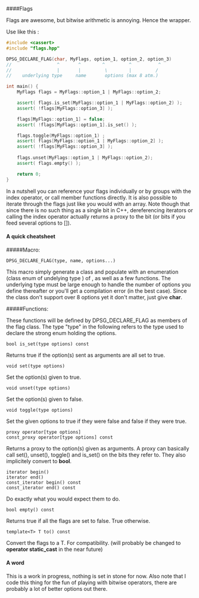 ####Flags

Flags are awesome, but bitwise arithmetic is annoying. Hence the wrapper. 

Use like this : 

~~~cpp
#include <cassert>
#include "flags.hpp"

DPSG_DECLARE_FLAG(char, MyFlags, option_1, option_2, option_3)
//                 ^       ^        ^         ^          ^
//                 |       |         \        |         /
//    underlying type     name       options (max 8 atm.)

int main() {
    MyFlags flags = MyFlags::option_1 | MyFlags::option_2;

    assert( flags.is_set(MyFlags::option_1 | MyFlags::option_2) );
    assert( !flags[MyFlags::option_3] );

    flags[MyFlags::option_1] = false;
	assert( !flags[MyFlags::option_1].is_set() );

	flags.toggle(MyFlags::option_1) ;
	assert( flags[MyFlags::option_1 | MyFlags::option_2] );
    assert( !flags[MyFlags::option_3] );
	
    flags.unset(MyFlags::option_1 | MyFlags::option_2);
    assert( flags.empty() );

    return 0;
}	
~~~

In a nutshell you can reference your flags individually or by groups with the index operator, or call member functions directly. 
It is also possible to iterate through the flags just like you would with an array. 
Note though that since there is no such thing as a single bit in C++,
dereferencing iterators or calling the index operator actually returns a proxy
to the bit (or bits if you feed several options to []).

#### A quick cheatsheet 

#####Macro:

    DPSG_DECLARE_FLAG(type, name, options...)
This macro simply generate a class <name> and populate with an
enumeration (class enum of undelying type <type>) of <options>, as well as a
few functions. The underlying type must be large enough to handle the number
of options you define thereafter or you'll get a compilation error (in the
best case). Since the class don't support over 8 options yet it don't matter,
just give **char**.

#####Functions:

These functions will be defined by DPSG_DECLARE_FLAG as members of the flag class. The type "type" in the following refers to the type used to declare the strong enum holding the options.

    bool is_set(type options) const
Returns true if the option(s) sent as arguments are all
set to true.


    void set(type options)
Set the option(s) given to true.


    void unset(type options)
Set the option(s) given to false.


    void toggle(type options)
Set the given options to true if they were false and false if they were true.


    proxy operator[type options]
    const_proxy operator[type options] const
Returns a proxy to the option(s) given as arguments. A proxy can basically
call set(), unset(), toggle() and is_set() on the bits they refer to. They
also implicitely convert to **bool**.


	iterator begin()
	iterator end()
	const_iterator begin() const
	const_iterator end() const
Do exactly what you would expect them to do. 


    bool empty() const 
Returns true if all the flags are set to false. True otherwise.


	template<T> T to() const
Convert the flags to a T. For compatibility. (will probably be changed to
**operator static_cast** in the near future)

#### A word

This is a work in progress, nothing is set in stone for now. Also note that I
code this thing for the fun of playing with bitwise operators, there are
probably a lot of better options out there.

